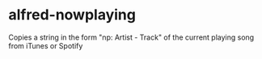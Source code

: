 alfred-nowplaying
=================

Copies a string in the form "np: Artist - Track" of the current playing song from iTunes or Spotify 
